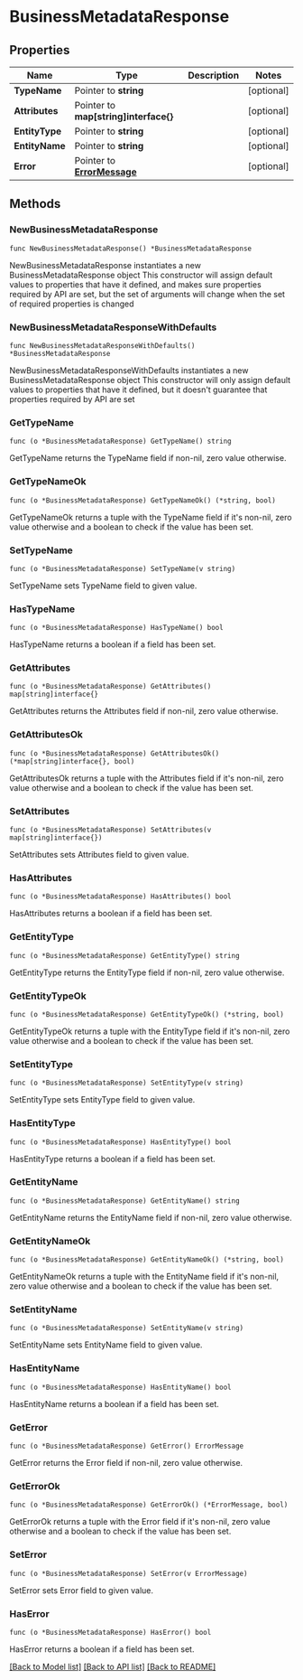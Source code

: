 # BusinessMetadataResponse

## Properties

Name | Type | Description | Notes
------------ | ------------- | ------------- | -------------
**TypeName** | Pointer to **string** |  | [optional] 
**Attributes** | Pointer to **map[string]interface{}** |  | [optional] 
**EntityType** | Pointer to **string** |  | [optional] 
**EntityName** | Pointer to **string** |  | [optional] 
**Error** | Pointer to [**ErrorMessage**](ErrorMessage.md) |  | [optional] 

## Methods

### NewBusinessMetadataResponse

`func NewBusinessMetadataResponse() *BusinessMetadataResponse`

NewBusinessMetadataResponse instantiates a new BusinessMetadataResponse object
This constructor will assign default values to properties that have it defined,
and makes sure properties required by API are set, but the set of arguments
will change when the set of required properties is changed

### NewBusinessMetadataResponseWithDefaults

`func NewBusinessMetadataResponseWithDefaults() *BusinessMetadataResponse`

NewBusinessMetadataResponseWithDefaults instantiates a new BusinessMetadataResponse object
This constructor will only assign default values to properties that have it defined,
but it doesn't guarantee that properties required by API are set

### GetTypeName

`func (o *BusinessMetadataResponse) GetTypeName() string`

GetTypeName returns the TypeName field if non-nil, zero value otherwise.

### GetTypeNameOk

`func (o *BusinessMetadataResponse) GetTypeNameOk() (*string, bool)`

GetTypeNameOk returns a tuple with the TypeName field if it's non-nil, zero value otherwise
and a boolean to check if the value has been set.

### SetTypeName

`func (o *BusinessMetadataResponse) SetTypeName(v string)`

SetTypeName sets TypeName field to given value.

### HasTypeName

`func (o *BusinessMetadataResponse) HasTypeName() bool`

HasTypeName returns a boolean if a field has been set.

### GetAttributes

`func (o *BusinessMetadataResponse) GetAttributes() map[string]interface{}`

GetAttributes returns the Attributes field if non-nil, zero value otherwise.

### GetAttributesOk

`func (o *BusinessMetadataResponse) GetAttributesOk() (*map[string]interface{}, bool)`

GetAttributesOk returns a tuple with the Attributes field if it's non-nil, zero value otherwise
and a boolean to check if the value has been set.

### SetAttributes

`func (o *BusinessMetadataResponse) SetAttributes(v map[string]interface{})`

SetAttributes sets Attributes field to given value.

### HasAttributes

`func (o *BusinessMetadataResponse) HasAttributes() bool`

HasAttributes returns a boolean if a field has been set.

### GetEntityType

`func (o *BusinessMetadataResponse) GetEntityType() string`

GetEntityType returns the EntityType field if non-nil, zero value otherwise.

### GetEntityTypeOk

`func (o *BusinessMetadataResponse) GetEntityTypeOk() (*string, bool)`

GetEntityTypeOk returns a tuple with the EntityType field if it's non-nil, zero value otherwise
and a boolean to check if the value has been set.

### SetEntityType

`func (o *BusinessMetadataResponse) SetEntityType(v string)`

SetEntityType sets EntityType field to given value.

### HasEntityType

`func (o *BusinessMetadataResponse) HasEntityType() bool`

HasEntityType returns a boolean if a field has been set.

### GetEntityName

`func (o *BusinessMetadataResponse) GetEntityName() string`

GetEntityName returns the EntityName field if non-nil, zero value otherwise.

### GetEntityNameOk

`func (o *BusinessMetadataResponse) GetEntityNameOk() (*string, bool)`

GetEntityNameOk returns a tuple with the EntityName field if it's non-nil, zero value otherwise
and a boolean to check if the value has been set.

### SetEntityName

`func (o *BusinessMetadataResponse) SetEntityName(v string)`

SetEntityName sets EntityName field to given value.

### HasEntityName

`func (o *BusinessMetadataResponse) HasEntityName() bool`

HasEntityName returns a boolean if a field has been set.

### GetError

`func (o *BusinessMetadataResponse) GetError() ErrorMessage`

GetError returns the Error field if non-nil, zero value otherwise.

### GetErrorOk

`func (o *BusinessMetadataResponse) GetErrorOk() (*ErrorMessage, bool)`

GetErrorOk returns a tuple with the Error field if it's non-nil, zero value otherwise
and a boolean to check if the value has been set.

### SetError

`func (o *BusinessMetadataResponse) SetError(v ErrorMessage)`

SetError sets Error field to given value.

### HasError

`func (o *BusinessMetadataResponse) HasError() bool`

HasError returns a boolean if a field has been set.


[[Back to Model list]](../README.md#documentation-for-models) [[Back to API list]](../README.md#documentation-for-api-endpoints) [[Back to README]](../README.md)


